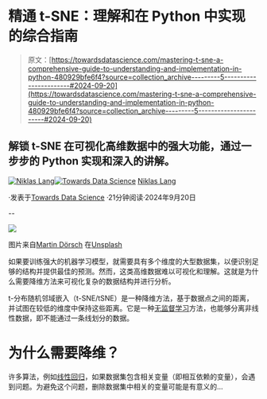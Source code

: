 # 精通 t-SNE：理解和在 Python 中实现的综合指南

> 原文：[https://towardsdatascience.com/mastering-t-sne-a-comprehensive-guide-to-understanding-and-implementation-in-python-480929bfe6f4?source=collection_archive---------5-----------------------#2024-09-20](https://towardsdatascience.com/mastering-t-sne-a-comprehensive-guide-to-understanding-and-implementation-in-python-480929bfe6f4?source=collection_archive---------5-----------------------#2024-09-20)

## 解锁 t-SNE 在可视化高维数据中的强大功能，通过一步步的 Python 实现和深入的讲解。

[](https://medium.com/@niklas_lang?source=post_page---byline--480929bfe6f4--------------------------------)[![Niklas Lang](../Images/5fa71386db00d248438c588c5ae79c67.png)](https://medium.com/@niklas_lang?source=post_page---byline--480929bfe6f4--------------------------------)[](https://towardsdatascience.com/?source=post_page---byline--480929bfe6f4--------------------------------)[![Towards Data Science](../Images/a6ff2676ffcc0c7aad8aaf1d79379785.png)](https://towardsdatascience.com/?source=post_page---byline--480929bfe6f4--------------------------------) [Niklas Lang](https://medium.com/@niklas_lang?source=post_page---byline--480929bfe6f4--------------------------------)

·发表于[Towards Data Science](https://towardsdatascience.com/?source=post_page---byline--480929bfe6f4--------------------------------) ·21分钟阅读·2024年9月20日

--

![](../Images/ec9050494c252dcae83e96d67e6da9d4.png)

图片来自[Martin Dörsch](https://unsplash.com/@martindorsch?utm_source=medium&utm_medium=referral) 在[Unsplash](https://unsplash.com/?utm_source=medium&utm_medium=referral)

如果要训练强大的机器学习模型，就需要具有多个维度的大型数据集，以便识别足够的结构并提供最佳的预测。然而，这类高维数据难以可视化和理解。这就是为什么需要降维方法来可视化复杂的数据结构并进行分析。

t-分布随机邻域嵌入（t-SNE/tSNE）是一种降维方法，基于数据点之间的距离，并试图在较低的维度中保持这些距离。它是一种[无监督学习](https://databasecamp.de/en/ml/unsupervised-learnings)方法，也能够分离非线性数据，即不能通过一条线划分的数据。

# **为什么需要降维？**

许多算法，例如[线性回归](https://databasecamp.de/en/ml/linear-regression-basics)，如果数据集包含相关变量（即相互依赖的变量），会遇到问题。为避免这个问题，删除数据集中相关的变量可能是有意义的…
